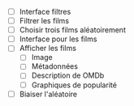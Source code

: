- [ ] Interface filtres
- [ ] Filtrer les films
- [ ] Choisir trois films aléatoirement
- [ ] Interface pour les films
- [ ] Afficher les films
  - [ ] Image
  - [ ] Métadonnées
  - [ ] Description de OMDb
  - [ ] Graphiques de popularité
- [ ] Biaiser l'aléatoire
